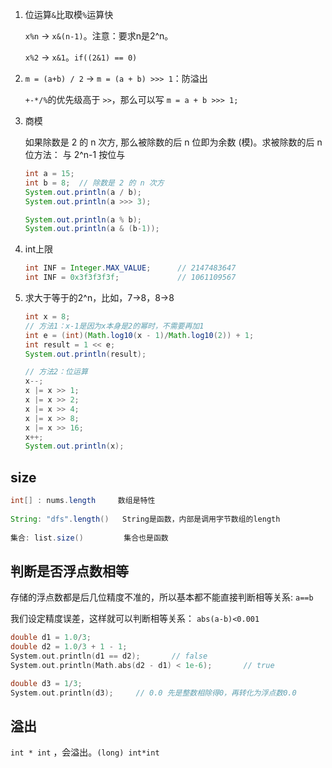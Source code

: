 1. 位运算`&`比取模`%`运算快

    `x%n` → `x&(n-1)`。注意：要求n是2^n。

    `x%2` → `x&1`。`if((2&1) == 0)`

2. `m = (a+b) / 2` → `m = (a + b) >>> 1`：防溢出

    `+-*/%`的优先级高于 `>>`，那么可以写 `m = a + b >>> 1;`

3. 商模

    如果除数是 2 的 n 次方, 那么被除数的后 n 位即为余数 (模)。求被除数的后 n 位方法： 与 2^n-1 按位与
    ```java
    int a = 15;
    int b = 8;  // 除数是 2 的 n 次方
    System.out.println(a / b);
    System.out.println(a >>> 3);
    
    System.out.println(a % b);
    System.out.println(a & (b-1));
    ```

4. int上限

    ```java
    int INF = Integer.MAX_VALUE;      // 2147483647
    int INF = 0x3f3f3f3f;			  // 1061109567
    ```

5. 求大于等于的2^n，比如，7→8，8→8

    ```java
    int x = 8;
    // 方法1：x-1是因为x本身是2的幂时，不需要再加1
    int e = (int)(Math.log10(x - 1)/Math.log10(2)) + 1;
    int result = 1 << e;
    System.out.println(result);
    
    // 方法2：位运算
    x--;
    x |= x >> 1;
    x |= x >> 2;
    x |= x >> 4;
    x |= x >> 8;
    x |= x >> 16;
    x++;
    System.out.println(x);
    ```


## size

```java
int[] : nums.length		数组是特性
    
String: "dfs".length()	 String是函数，内部是调用字节数组的length
    
集合: list.size()			集合也是函数
```

## 判断是否浮点数相等
存储的浮点数都是后几位精度不准的，所以基本都不能直接判断相等关系: `a==b`

我们设定精度误差，这样就可以判断相等关系： `abs(a-b)<0.001`

```cpp
double d1 = 1.0/3;
double d2 = 1.0/3 + 1 - 1;
System.out.println(d1 == d2);       // false
System.out.println(Math.abs(d2 - d1) < 1e-6);       // true

double d3 = 1/3;
System.out.println(d3);     // 0.0 先是整数相除得0，再转化为浮点数0.0
```

## 溢出

`int * int` ，会溢出。`(long) int*int`

